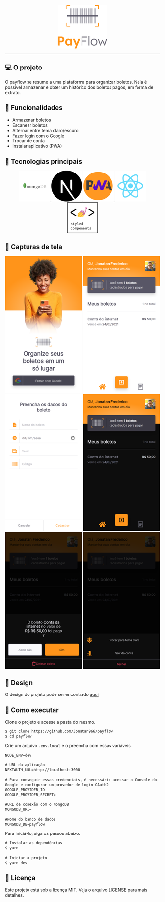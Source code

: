<p align="center">
  <img src="public/images/logofull.png" />
</p>

<hr/>

## 💻 O projeto
O payflow se resume a uma plataforma para organizar boletos. Nela é possível armazenar e obter um histórico dos boletos pagos, em forma de extrato.

## 🔧 Funcionalidades
- Armazenar boletos
- Escanear boletos
- Alternar entre tema claro/escuro
- Fazer login com o Google
- Trocar de conta
- Instalar aplicativo (PWA)

## 🧪 Tecnologias principais

<p align="center">
  <a href="https://www.mongodb.com/pt-br">
    <img width="100" alt="MongoDB" src=".github/images/mongo-logo.jpg" />
  </a>
  <a href="https://nextjs.org/">
    <img width="100" alt="NextJS" src=".github/images/nextjs-logo.png" />
  </a>
  <a href="https://web.dev/progressive-web-apps/">
    <img width="100" alt="PWA" src=".github/images/pwa-logo.png" />
  </a>
  <a href="https://pt-br.reactjs.org/">
    <img width="100" alt="ReactJS" src=".github/images/reactjs-logo.png" />
  </a>
  <a href="https://styled-components.com/">
    <img width="100" alt="Styled Components" src=".github/images/styled-components-logo.png" />
  </a>
</p>

## 📸 Capturas de tela
<p align="center">
  <img width="250" alt="MongoDB" src=".github/screenshots/login-screen.png" />
  <img width="250" alt="MongoDB" src=".github/screenshots/home-screen-light.png" />
  <img width="250" alt="MongoDB" src=".github/screenshots/bill-insertion-screen.png" />

  <img width="250" alt="MongoDB" src=".github/screenshots/home-screen-dark.png" />
  <img width="250" alt="MongoDB" src=".github/screenshots/bill-actions-dialog.png" />
  <img width="250" alt="MongoDB" src=".github/screenshots/app-config-dialog.png" />
</p>

## 🎨 Design
O design do projeto pode ser encontrado [aqui](https://www.figma.com/community/file/991337911070600335/PayFlow)

## 🚀 Como executar
Clone o projeto e acesse a pasta do mesmo.
```
$ git clone https://github.com/Jonatan966/payflow
$ cd payflow
```
Crie um arquivo `.env.local` e o preencha com essas variáveis
```env
NODE_ENV=dev

# URL da aplicação
NEXTAUTH_URL=http://localhost:3000

# Para conseguir essas credenciais, é necessário acessar o Console do Google e configurar um provedor de login OAuth2
GOOGLE_PROVIDER_ID
GOOGLE_PROVIDER_SECRET=

#URL de conexão com o MongoDB
MONGODB_URI= 

#Nome do banco de dados
MONGODB_DB=payflow
```

Para iniciá-lo, siga os passos abaixo:
```
# Instalar as dependências
$ yarn

# Iniciar o projeto
$ yarn dev
```

## 📝 Licença
Este projeto está sob a licença MIT. Veja o arquivo [LICENSE](./LICENSE) para mais detalhes.
